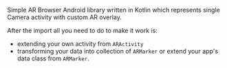 Simple AR Browser Android library written in Kotlin which represents single 
Camera activity with custom AR overlay.



After the import all you need to do to make it work is:
- extending your own activity from `ARActivity`
- transforming your data into collection of `ARMarker`
or extend your app's data class from `ARMarker`.